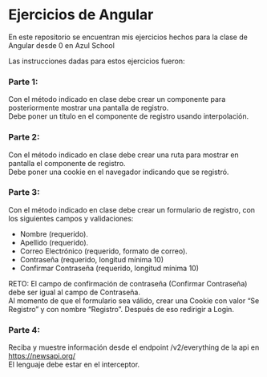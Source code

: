 # Ejercicios de Angular
En este repositorio se encuentran mis ejercicios hechos para la clase de Angular desde 0 en Azul School

Las instrucciones dadas para estos ejercicios fueron:  
### Parte 1:
Con el método indicado en clase debe crear un componente para posteriormente mostrar una pantalla de registro.  
Debe poner un título en el componente de registro usando interpolación.

### Parte 2:
Con el método indicado en clase debe crear una ruta para mostrar en pantalla el componente de registro.  
Debe poner una cookie en el navegador indicando que se registró.

### Parte 3:
Con el método indicado en clase debe crear un formulario de registro, con los siguientes campos y validaciones:
* Nombre (requerido).
* Apellido (requerido).
* Correo Electrónico (requerido, formato de correo).
* Contraseña (requerido, longitud mínima 10)
* Confirmar Contraseña (requerido, longitud mínima 10)

RETO: El campo de confirmación de contraseña (Confirmar Contraseña) debe ser igual al campo de Contraseña.  
Al momento de que el formulario sea válido, crear una Cookie con valor “Se Registro” y con nombre “Registro”. Después de eso redirigir a Login.

### Parte 4:  
Reciba y muestre información desde el endpoint /v2/everything de la api en https://newsapi.org/   
El lenguaje debe estar en el interceptor.
